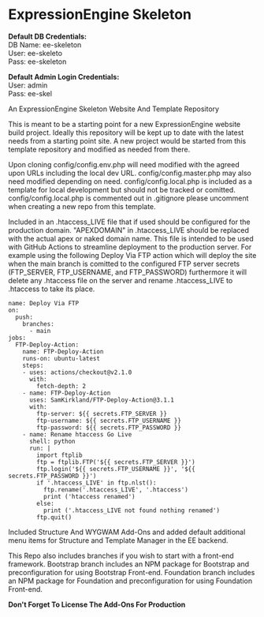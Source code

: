 # ExpressionEngine Skeleton

**Default DB Credentials:**\
DB Name: ee-skeleton\
User: ee-skeleto\
Pass: ee-skeleton

**Default Admin Login Credentials:**\
User: admin\
Pass: ee-skel

An ExpressionEngine Skeleton Website And Template Repository

This is meant to be a starting point for a new ExpressionEngine website build project.
Ideally this repository will be kept up to date with the latest needs from a starting point site.
A new project would be started from this template repository and modified as needed from there.

Upon cloning config/config.env.php will need modified with the agreed upon URLs including the local dev URL.
config/config.master.php may also need modified depending on need.
config/config.local.php is included as a template for local development but should not be tracked or comitted.
config/config.local.php is commented out in .gitignore please uncomment when creating a new repo from this template.

Included in an .htaccess_LIVE file that if used should be configured for the production domain. "APEXDOMAIN" in .htaccess_LIVE should be replaced with the actual apex or naked domain name. This file is intended to be used with GitHub Actions to streamline deployment to the production server. For example using the following Deploy Via FTP action which will deploy the site when the main branch is comitted to the configured FTP server secrets (FTP_SERVER, FTP_USERNAME, and FTP_PASSWORD) furthermore it will delete any .htaccess file on the server and rename .htaccess_LIVE to .htaccess to take its place.

```
name: Deploy Via FTP
on:
  push:
    branches:
      - main
jobs:
  FTP-Deploy-Action:
    name: FTP-Deploy-Action
    runs-on: ubuntu-latest
    steps:
    - uses: actions/checkout@v2.1.0
      with:
        fetch-depth: 2
    - name: FTP-Deploy-Action
      uses: SamKirkland/FTP-Deploy-Action@3.1.1
      with:
        ftp-server: ${{ secrets.FTP_SERVER }}
        ftp-username: ${{ secrets.FTP_USERNAME }}
        ftp-password: ${{ secrets.FTP_PASSWORD }}
    - name: Rename htaccess Go Live
      shell: python
      run: |
        import ftplib
        ftp = ftplib.FTP('${{ secrets.FTP_SERVER }}')
        ftp.login('${{ secrets.FTP_USERNAME }}', '${{ secrets.FTP_PASSWORD }}')
        if '.htaccess_LIVE' in ftp.nlst():
          ftp.rename('.htaccess_LIVE', '.htaccess')
          print ('htaccess renamed')
        else:
          print ('.htaccess_LIVE not found nothing renamed')
        ftp.quit()
```

Included Structure And WYGWAM Add-Ons and added default additional menu items for Structure and Template Manager in the EE backend.

This Repo also includes branches if you wish to start with a front-end framework.
Bootstrap branch includes an NPM package for Bootstrap and preconfiguration for using Bootstrap Front-end.
Foundation branch includes an NPM package for Foundation and preconfiguration for using Foundation Front-end.

**Don't Forget To License The Add-Ons For Production**
